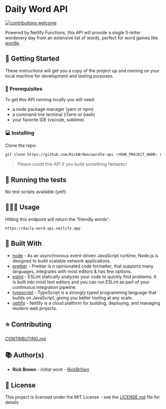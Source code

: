 # Daily Word API

[![contributions welcome](https://img.shields.io/badge/contributions-welcome-brightgreen.svg?style=flat)]()

Powered by Netlify Functions, this API will provide a single 5-letter wordevery day from an extensive list of words, perfect for word games like [wordle](https://github.com/RickBr0wn/wordle-clone#readme).

## 🚀 Getting Started

These instructions will get you a copy of the project up and running on your local machine for development and testing purposes.

### 🧳 Prerequisites

To get this API running locally you will need:

- a node package manager (yarn or npm)
- a command line terminal (iTerm or bash)
- your favorite IDE (vscode, sublime)

### 💻 Installing

Clone the repo:

```bash
git clone https://github.com/RickBr0wn/wordle-api <YOUR_PROJECT_NAME> && cd <YOUR_PROJECT_NAME>
```

> Please credit this API if you build something fantastic!

## 🧪 Running the tests

No test scripts available (yet!)

## 👷🏼‍♂️ Usage

Hitting this endpoint will return the 'friendly words':

```url
https://daily-word-api.netlify.app
```

## 🧐 Built With

- [node](https://nodejs.org/en/about/) - As an asynchronous event-driven JavaScript runtime, Node.js is designed to build scalable network applications.
- [prettier](https://prettier.io) - Prettier is n opinionated code formatter, that supports many languages, integrates with most editors & has few options.
- [eslint](https://eslint.org) - ESLint statically analyzes your code to quickly find problems. It is built into most text editors and you can run ESLint as part of your continuous integration pipeline.
- [typescript](https://www.typescriptlang.org) - TypeScript is a strongly typed programming language that builds on JavaScript, giving you better tooling at any scale.
- [netlify](https://www.netlify.com) - Netlify is a cloud platform for building, deploying, and managing modern web projects.

## ⭐️ Contributing

[CONTRIBUTING.md](https://gist.github.com/RickBr0wn/0b4a139f833e0d0bafddb0d043644b20)

## 📚 Author(s)

- **Rick Brown** - _Initial work_ - [RickBr0wn](https://github.com/RickBr0wn)

## 🪪 License

This project is licensed under the MIT License - see the [LICENSE.md](https://gist.github.com/RickBr0wn/5f95ee6118bb32034e2b94acbd88a99d) file for details
